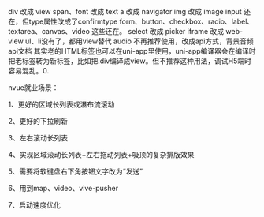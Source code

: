 div 改成 view
span、font 改成 text
a 改成 navigator
img 改成 image
input 还在，但type属性改成了confirmtype
form、button、checkbox、radio、label、textarea、canvas、video 这些还在。
select 改成 picker
iframe 改成 web-view
ul、li没有了，都用view替代
audio 不再推荐使用，改成api方式，背景音频api文档
其实老的HTML标签也可以在uni-app里使用，uni-app编译器会在编译时把老标签转为新标签，比如把:div编译成view。但不推荐这种用法，调试H5端时容易混乱。0.

nvue就业场景：

1、更好的区域长列表或瀑布流滚动

2、更好的下拉刷新

3、左右滚动长列表

4、实现区域滚动长列表+左右拖动列表+吸顶的复杂排版效果

5、需要将软键盘右下角按钮文字改为“发送”

6、用到map、video、vive-pusher

7、启动速度优化
